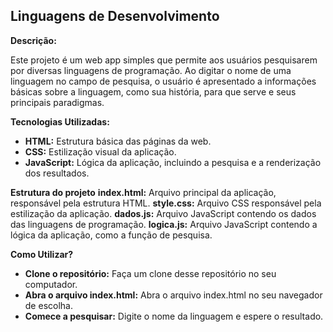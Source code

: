## Linguagens de Desenvolvimento ##

**Descrição:**

Este projeto é um web app simples que permite aos usuários pesquisarem por diversas linguagens de programação. Ao digitar o nome de uma linguagem no campo de pesquisa, o usuário é apresentado a informações básicas sobre a linguagem, como sua história, para que serve e seus principais paradigmas.

**Tecnologias Utilizadas:**

* **HTML:** Estrutura básica das páginas da web.
* **CSS:** Estilização visual da aplicação.
* **JavaScript:** Lógica da aplicação, incluindo a pesquisa e a renderização dos resultados.

**Estrutura do projeto**
**index.html:** Arquivo principal da aplicação, responsável pela estrutura HTML.
**style.css:** Arquivo CSS responsável pela estilização da aplicação.
**dados.js:** Arquivo JavaScript contendo os dados das linguagens de programação.
**logica.js:** Arquivo JavaScript contendo a lógica da aplicação, como a função de pesquisa.

**Como Utilizar?**
* **Clone o repositório:** Faça um clone desse repositório no seu computador.
* **Abra o arquivo index.html:** Abra o arquivo index.html no seu navegador de escolha.
* **Comece a pesquisar:** Digite o nome da linguagem e espere o resultado.
